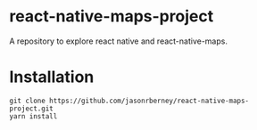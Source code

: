 # react-native-maps-project

A repository to explore react native and react-native-maps. 

# Installation

```
git clone https://github.com/jasonrberney/react-native-maps-project.git
yarn install
```

